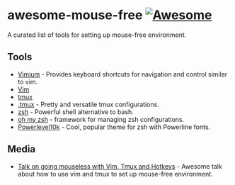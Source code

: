 # awesome-mouse-free [![Awesome](https://cdn.rawgit.com/sindresorhus/awesome/d7305f38d29fed78fa85652e3a63e154dd8e8829/media/badge.svg)](https://github.com/sindresorhus/awesome)

A curated list of tools for setting up mouse-free environment.

## Tools

- [Vimium](https://github.com/philc/vimium) - Provides keyboard shortcuts for navigation and control similar to vim.
- [Vim](https://github.com/vim/vim)
- [tmux](https://github.com/tmux/tmux)
- [.tmux](https://github.com/gpakosz/.tmux) - Pretty and versatile tmux configurations.
- [zsh](https://www.zsh.org/) - Powerful shell alternative to bash.
- [oh my zsh](https://github.com/robbyrussell/oh-my-zsh/) - framework for managing zsh configurations.
- [Powerlevel10k](https://github.com/romkatv/powerlevel10k) - Cool, popular theme for zsh with Powerline fonts.

## Media

- [Talk on going mouseless with Vim, Tmux and Hotkeys](https://www.youtube.com/watch?v=E-ZbrtoSuzw) - Awesome talk about how to use vim and tmux to set up mouse-free environment.

